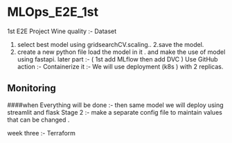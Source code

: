 # MLOps_E2E_1st
1st E2E Project
Wine quality :- Dataset
1. select best model using gridsearchCV.scaling..
2.save the model.
3. create a new python file load the model in it . and make the use of model using fastapi.
later part :- ( 1st add MLflow then add DVC )
Use GitHub action :-
Containerize it :- We will use deployment (k8s ) with 2 replicas.
## Monitoring
####when Everything will be done :- then same model we will deploy using streamlit and flask
Stage 2 :- make a separate config file to maintain values that can be changed .


 week three :- Terraform
